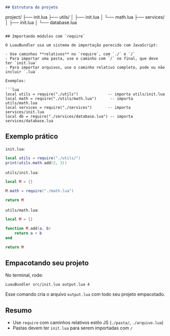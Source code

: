 ```markdown
## Estrutura do projeto
```
project/
├── init.lua
├── utils/
│   ├── init.lua
│   └── math.lua
├── services/
│   ├── init.lua
│   └── database.lua
````

## Importando módulos com `require`

O LuauBundler usa um sistema de importação parecido com JavaScript:

- Use caminhos **relativos** no `require`, com `./` e `/`
- Para importar uma pasta, use o caminho com `/` no final, que deve ter `init.lua`
- Para importar arquivos, use o caminho relativo completo, pode ou não incluir `.lua`

Exemplos:

```lua
local utils = require("./utils")             -- importa utils/init.lua
local math = require("./utils/math.lua")      -- importa utils/math.lua
local services = require("./services")       -- importa services/init.lua
local db = require("./services/database.lua") -- importa services/database.lua
````

## Exemplo prático

`init.lua`:

```lua
local utils = require("./utils/")
print(utils.math.add(2, 3))
```

`utils/init.lua`:

```lua
local M = {}

M.math = require("./math.lua")

return M
```

`utils/math.lua`:

```lua
local M = {}

function M.add(a, b)
    return a + b
end

return M
```

## Empacotando seu projeto

No terminal, rode:

```bash
LuauBundler src/init.lua output.lua 4
```

Esse comando cria o arquivo `output.lua` com todo seu projeto empacotado.

## Resumo

* Use `require` com caminhos relativos estilo JS (`./pasta/`, `./arquivo.lua`)
* Pastas devem ter `init.lua` para serem importadas com `/`
